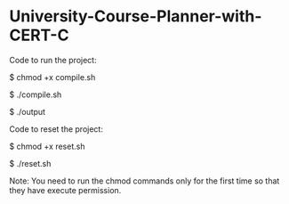 # University-Course-Planner-with-CERT-C

Code to run the project:

$ chmod +x compile.sh

$ ./compile.sh

$ ./output

Code to reset the project:

$ chmod +x reset.sh

$ ./reset.sh

Note: You need to run the chmod commands only for the first time so that they have execute permission.
